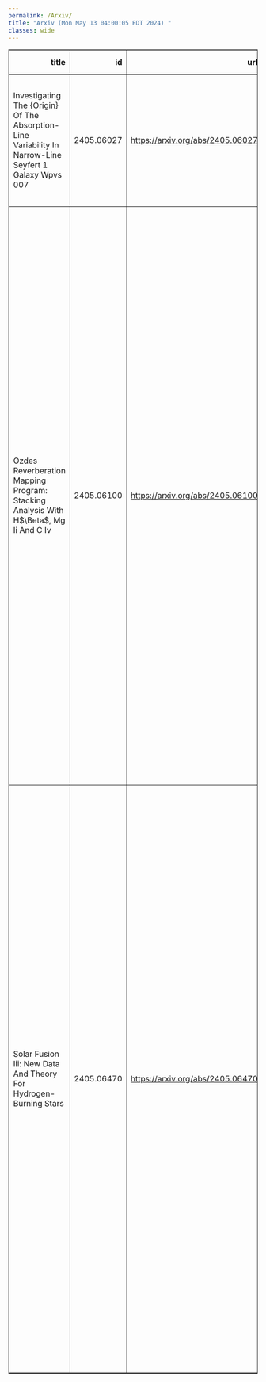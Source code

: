 ```yaml
---
permalink: /Arxiv/
title: "Arxiv (Mon May 13 04:00:05 EDT 2024) "
classes: wide
---
```

<table border="1" class="dataframe">
  <thead>
    <tr style="text-align: right;">
      <th>title</th>
      <th>id</th>
      <th>url</th>
      <th>authors</th>
      <th>Local Authors</th>
    </tr>
  </thead>
  <tbody>
    <tr>
      <td>Investigating The {Origin} Of The Absorption-Line Variability In   Narrow-Line Seyfert 1 Galaxy Wpvs 007</td>
      <td>2405.06027</td>
      <td><a href="https://arxiv.org/abs/2405.06027" target="_blank">https://arxiv.org/abs/2405.06027</a></td>
      <td>Kaylie S. Green, Sarah C. Gallagher, Karen M. Leighly, Hyunseop Choi, Dirk Grupe, Donald M. Terndrup, Gordon T. Richards, S. Komossa</td>
      <td>Donald Terndrup</td>
    </tr>
    <tr>
      <td>Ozdes Reverberation Mapping Program: Stacking Analysis With H$\Beta$, Mg   Ii And C Iv</td>
      <td>2405.06100</td>
      <td><a href="https://arxiv.org/abs/2405.06100" target="_blank">https://arxiv.org/abs/2405.06100</a></td>
      <td>Umang Malik, Rob Sharp, A. Penton, Z. Yu, P. Martini, B. E. Tucker, T. M. Davis, G. F. Lewis, C. Lidman, M. Aguena, O. Alves, J. Annis, J. Asorey, D. Bacon, D. Brooks, A. Carnero Rosell, J. Carretero, T. -Y. Cheng, L. N. Da Costa, M. E. S. Pereira, J. De Vicente, P. Doel, I. Ferrero, J. Frieman, G. Giannini, D. Gruen, R. A. Gruendl, S. R. Hinton, D. L. Hollowood, D. J. James, K. Kuehn, J. L. Marshall, J. Mena-Fernández, F. Menanteau, R. Miquel, R. L. C. Ogando, A. Palmese, A. Pieres, A. A. Plazas Malagón, K. Reil, A. K. Romer, E. Sanchez, M. Schubnell, M. Smith, E. Suchyta, M. E. C. Swanson, G. Tarle, C. To, N. Weaverdyck, P. Wiseman</td>
      <td>Chun-Hao To, Paul Martini</td>
    </tr>
    <tr>
      <td>Solar Fusion Iii: New Data And Theory For Hydrogen-Burning Stars</td>
      <td>2405.06470</td>
      <td><a href="https://arxiv.org/abs/2405.06470" target="_blank">https://arxiv.org/abs/2405.06470</a></td>
      <td>B. Acharya, M. Aliotta, A. B. Balantekin, D. Bemmerer, C. A. Bertulani, A. Best, C. R. Brune, R. Buompane, F. Cavanna, J. W. Chen, J. Colgan, A. Czarnecki, B. Davids, R. J. Deboer, F. Delahaye, R. Depalo, A. García, M. Gatu Johnson, D. Gazit, L. Gialanella, U. Greife, D. Guffanti, A. Guglielmetti, K. Hambleton, W. C. Haxton, Y. Herrera, M. Huang, C. Iliadis, K. Kravvaris, M. La Cognata, K. Langanke, L. E. Marcucci, T. Nagayama, K. M. Nollett, D. Odell, G. D. Orebi Gann, D. Piatti, M. Pinsonneault, L. Platter, R. G. H. Robertson, G. Rupak, A. Serenelli, M. Sferrazza, T. Szücs, X. Tang, A. Tumino, F. L. Villante, A. Walker-Loud, X. Zhang, K. Zuber</td>
      <td>Marc Pinsonneault, Marshall Johnson</td>
    </tr>
  </tbody>
</table>